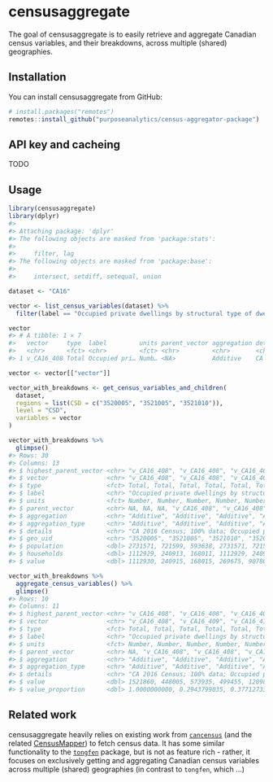 
<!-- README.md is generated from README.Rmd. Please edit that file -->

# censusaggregate

The goal of censusaggregate is to easily retrieve and aggregate Canadian
census variables, and their breakdowns, across multiple (shared)
geographies.

## Installation

You can install censusaggregate from GitHub:

``` r
# install.packages("remotes")
remotes::install_github("purposeanalytics/census-aggregator-package")
```

## API key and cacheing

TODO

## Usage

``` r
library(censusaggregate)
library(dplyr)
#> 
#> Attaching package: 'dplyr'
#> The following objects are masked from 'package:stats':
#> 
#>     filter, lag
#> The following objects are masked from 'package:base':
#> 
#>     intersect, setdiff, setequal, union

dataset <- "CA16"

vector <- list_census_variables(dataset) %>%
  filter(label == "Occupied private dwellings by structural type of dwelling data")

vector
#> # A tibble: 1 × 7
#>   vector     type  label         units parent_vector aggregation details        
#>   <chr>      <fct> <chr>         <fct> <chr>         <chr>       <chr>          
#> 1 v_CA16_408 Total Occupied pri… Numb… <NA>          Additive    CA 2016 Census…

vector <- vector[["vector"]]

vector_with_breakdowns <- get_census_variables_and_children(
  dataset,
  regions = list(CSD = c("3520005", "3521005", "3521010")),
  level = "CSD",
  variables = vector
)

vector_with_breakdowns %>%
  glimpse()
#> Rows: 30
#> Columns: 13
#> $ highest_parent_vector <chr> "v_CA16_408", "v_CA16_408", "v_CA16_408", "v_CA1…
#> $ vector                <chr> "v_CA16_408", "v_CA16_408", "v_CA16_408", "v_CA1…
#> $ type                  <fct> Total, Total, Total, Total, Total, Total, Total,…
#> $ label                 <chr> "Occupied private dwellings by structural type o…
#> $ units                 <fct> Number, Number, Number, Number, Number, Number, …
#> $ parent_vector         <chr> NA, NA, NA, "v_CA16_408", "v_CA16_408", "v_CA16_…
#> $ aggregation           <chr> "Additive", "Additive", "Additive", "Additive", …
#> $ aggregation_type      <chr> "Additive", "Additive", "Additive", "Additive", …
#> $ details               <chr> "CA 2016 Census; 100% data; Occupied private dwe…
#> $ geo_uid               <chr> "3520005", "3521005", "3521010", "3520005", "352…
#> $ population            <dbl> 2731571, 721599, 593638, 2731571, 721599, 593638…
#> $ households            <dbl> 1112929, 240913, 168011, 1112929, 240913, 168011…
#> $ value                 <dbl> 1112930, 240915, 168015, 269675, 90780, 87550, 4…

vector_with_breakdowns %>%
  aggregate_census_variables() %>%
  glimpse()
#> Rows: 10
#> Columns: 11
#> $ highest_parent_vector <chr> "v_CA16_408", "v_CA16_408", "v_CA16_408", "v_CA1…
#> $ vector                <chr> "v_CA16_408", "v_CA16_409", "v_CA16_410", "v_CA1…
#> $ type                  <fct> Total, Total, Total, Total, Total, Total, Total,…
#> $ label                 <chr> "Occupied private dwellings by structural type o…
#> $ units                 <fct> Number, Number, Number, Number, Number, Number, …
#> $ parent_vector         <chr> NA, "v_CA16_408", "v_CA16_408", "v_CA16_408", "v…
#> $ aggregation           <chr> "Additive", "Additive", "Additive", "Additive", …
#> $ aggregation_type      <chr> "Additive", "Additive", "Additive", "Additive", …
#> $ details               <chr> "CA 2016 Census; 100% data; Occupied private dwe…
#> $ value                 <dbl> 1521860, 448005, 573935, 499455, 120985, 116410,…
#> $ value_proportion      <dbl> 1.0000000000, 0.2943799035, 0.3771273310, 0.3281…
```

## Related work

censusaggregate heavily relies on existing work from [`cancensus`]()
(and the related [CensusMapper]()) to fetch census data. It has some
similar functionality to the [`tongfen`]() package, but is not as
feature rich - rather, it focuses on exclusively getting and aggregating
Canadian census variables across multiple (shared) geographies (in
contrast to `tongfen`, which …)
